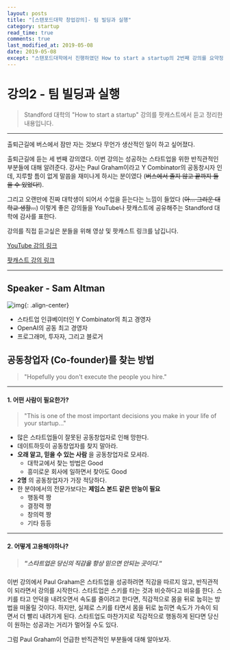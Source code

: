 ```yaml
---
layout: posts
title: "[스탠포드대학 창업강의]- 팀 빌딩과 실행"
category: startup
read_time: true
comments: true
last_modified_at: 2019-05-08
date: 2019-05-08
except: "스탠포드대학에서 진행하였던 How to start a startup의 2번째 강의를 요약정리한 글입니다."
---
```



# 강의2 - 팀 빌딩과 실행

> Standford 대학의 "How to start a startup" 강의를 팟캐스트에서 듣고 정리한 내용입니다. 
---

출퇴근길에 버스에서 잠만 자는 것보다 무언가 생산적인 일이 하고 싶어졌다. 



출퇴근길에 듣는 세 번째 강의였다. 
이번 강의는 성공하는 스타트업을 위한 반직관적인 부분들에 대해 알려준다. 
강사는 Paul Graham이라고 Y Combinator의 공동창시자 인데, 지루할 틈이 없게 말씀을 재미나게 하시는 분이였다 (~~버스에서 졸지 않고 끝까지 들을 수 있었다!~~). 

그리고 오랜만에 진짜 대학생이 되어서 수업을 듣는다는 느낌이 들었다 (~~아... 그리운 대학교 생활...~~)
이렇게 좋은 강의들을 YouTube나 팟캐스트에 공유해주는 Standford 대학에 감사를 표한다. 

강의를 직접 듣고싶은 분들을 위해 영상 및 팟캐스트 링크를 남깁니다.

[YouTube 강의 링크]()

[팟캐스트 강의 링크]()

---
## Speaker - Sam Altman

![img](https://amp.businessinsider.com/images/5a37ef564aa6b509048b5940-750-563.jpg){: .align-center}

* 스타트업 인큐베이터인 Y Combinator의 최고 경영자
* OpenAI의 공동 최고 경영자
* 프로그래머, 투자자, 그리고 블로거 


## 공동창업자 (Co-founder)를 찾는 방법

> "Hopefully you don't execute the people you hire."


---- 

#### 1. 어떤 사람이 필요한가?

> "This is one of the most important decisions you make in your life of your startup..."

* 많은 스타트업들이 잘못된 공동창업자로 인해 망한다.
* 데이트하듯이 공동창업자를 찾지 말아라.
* __오래 알고, 믿을 수 있는 사람__ 을 공동창업자로 모셔라.
    * 대학교에서 찾는 방법은 Good
    * 흥미로운 회사에 일하면서 찾아도 Good
* __2명__ 의 공동창업자가 가장 적당하다.
* 한 분야에서의 전문가보다는 __제임스 본드 같은 만능이 필요__
    * 행동력 짱
    * 결정력 짱
    * 창의력 짱
    * 기타 등등

---- 

#### 2. 어떻게 고용해야하나?


> ##### "스타트업은 당신의 직감을 항상 믿으면 안되는 곳이다."

이번 강의에서 Paul Graham은 스타트업을 성공하려면 직감을 따르지 않고, 반직관적이 되라면서 강의를 시작한다. 
스타트업은 스키를 타는 것과 비슷하다고 비유를 한다.
스키를 타고 언덕을 내려오면서 속도를 줄이려고 한다면, 직감적으로 몸을 뒤로 눕히는 방법을 떠올릴 것이다. 하지만, 실제로 스키를 타면서 몸을 뒤로 눕히면 속도가 가속이 되면서 더 빨리 내려가게 된다. 
스타트업도 마찬가지로 직감적으로 행동하게 된다면 당신이 원하는 성공과는 거리가 멀어질 수도 있다. 

그럼 Paul Graham이 언급한 반직관적인 부분들에 대해 알아보자. 
